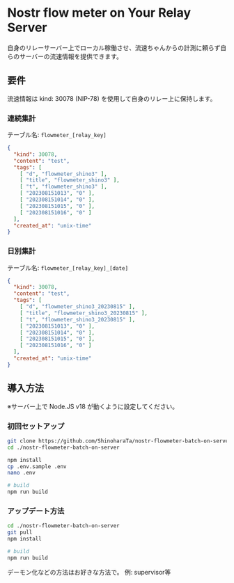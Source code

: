 # Nostr flow meter on Your Relay Server

自身のリレーサーバー上でローカル稼働させ、流速ちゃんからの計測に頼らず自らのサーバーの流速情報を提供できます。

## 要件

流速情報は kind: 30078 (NIP-78) を使用して自身のリレー上に保持します。

### 連続集計

テーブル名: `flowmeter_[relay_key]`

```json
{
  "kind": 30078,
  "content": "test",
  "tags": [
    [ "d", "flowmeter_shino3" ],
    [ "title", "flowmeter_shino3" ],
    [ "t", "flowmeter_shino3" ],
    [ "202308151013", "0" ],
    [ "202308151014", "0" ],
    [ "202308151015", "0" ],
    [ "202308151016", "0" ]
  ],
  "created_at": "unix-time"
}
```

### 日別集計

テーブル名: `flowmeter_[relay_key]_[date]`

```json
{
  "kind": 30078,
  "content": "test",
  "tags": [
    [ "d", "flowmeter_shino3_20230815" ],
    [ "title", "flowmeter_shino3_20230815" ],
    [ "t", "flowmeter_shino3_20230815" ],
    [ "202308151013", "0" ],
    [ "202308151014", "0" ],
    [ "202308151015", "0" ],
    [ "202308151016", "0" ]
  ],
  "created_at": "unix-time"
}
```

## 導入方法

※サーバー上で Node.JS v18 が動くように設定してください。

### 初回セットアップ

```bash
git clone https://github.com/ShinoharaTa/nostr-flowmeter-batch-on-server.git
cd ./nostr-flowmeter-batch-on-server

npm install
cp .env.sample .env
nano .env

# build
npm run build
```

### アップデート方法

```bash
cd ./nostr-flowmeter-batch-on-server
git pull
npm install

# build
npm run build
```

デーモン化などの方法はお好きな方法で。
例: supervisor等
